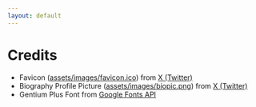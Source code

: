 ```yaml
---
layout: default
---
```


# Credits

* Favicon ([assets/images/favicon.ico](assets/images/favicon.ico)) from [X (Twitter)](https://pbs.twimg.com/media/C9xhO5-VYAAWahK.jpg)
* Biography Profile Picture ([assets/images/biopic.png](assets/images/biopic.png)) from [X (Twitter)](https://pbs.twimg.com/media/C9xhO5-VYAAWahK.jpg)
* Gentium Plus Font from [Google Fonts API](https://fonts.google.com/specimen/Gentium+Plus)
